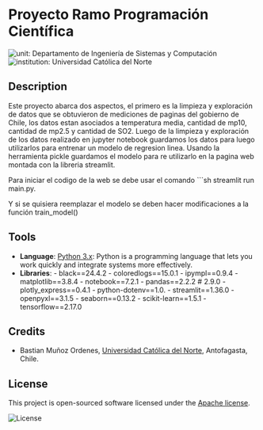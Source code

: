 # Proyecto Ramo Programación Científica

![unit: Departamento de Ingeniería de Sistemas y Computación](https://img.shields.io/badge/course-Departamento%20de%20Ingenier%C3%ADa%20de%20Sistemas%20y%20Computaci%C3%B3n-blue?logo=coursera)
![institution: Universidad Católica del Norte](https://img.shields.io/badge/institution-Universidad%20Cat%C3%B3lica%20del%20Norte-blue?logo=google-scholar)

## Description

Este proyecto abarca dos aspectos, el primero es la limpieza y exploración de datos que se obtuvieron de mediciones de paginas del gobierno de Chile, los datos estan asociados a temperatura media, cantidad de mp10, cantidad de mp2.5 y cantidad de SO2.
Luego de la limpieza y exploración de los datos realizado en jupyter notebook guardamos los datos para luego utilizarlos para entrenar un modelo de regresion linea. Usando la herramienta pickle guardamos el modelo para re utilizarlo en la pagina web montada con la libreria streamlit.

Para iniciar el codigo de la web se debe usar el comando ```sh streamlit run main.py.

Y si se quisiera reemplazar el modelo se deben hacer modificaciones a la función train_model()

## Tools

- **Language**: [Python 3.x](https://www.python.org/): Python is a programming language that lets you work quickly
  and integrate systems more effectively.
- **Libraries**:
      - black==24.4.2
      - coloredlogs==15.0.1
      - ipympl==0.9.4
      - matplotlib==3.8.4
      - notebook==7.2.1
      - pandas==2.2.2 # 2.9.0
      - plotly_express==0.4.1
      - python-dotenv==1.0.
      - streamlit==1.36.0
      - openpyxl==3.1.5
      - seaborn==0.13.2
      - scikit-learn==1.5.1
      - tensorflow==2.17.0

## Credits

- Bastian Muñoz Ordenes, [Universidad Católica del Norte](http://wwww.ucn.cl),
  Antofagasta, Chile.

## License

This project is open-sourced software licensed under the [Apache license](LICENSE).

![License](https://img.shields.io/github/license/godiecl/template)
